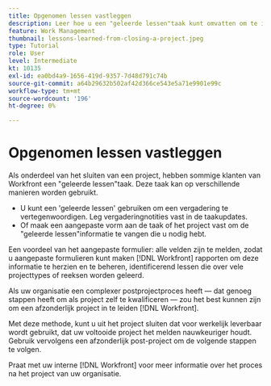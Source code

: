 ```yaml
---
title: Opgenomen lessen vastleggen
description: Leer hoe u een "geleerde lessen"taak kunt omvatten om te identificeren wat goed ging en wat de volgende keer kan verbeteren.
feature: Work Management
thumbnail: lessons-learned-from-closing-a-project.jpeg
type: Tutorial
role: User
level: Intermediate
kt: 10135
exl-id: ea0bd4a9-1656-419d-9357-7d48d791c74b
source-git-commit: a64b29632b502af42d366ce543e5a71e9901e99c
workflow-type: tm+mt
source-wordcount: '196'
ht-degree: 0%

---
```


# Opgenomen lessen vastleggen

Als onderdeel van het sluiten van een project, hebben sommige klanten van Workfront een &quot;geleerde lessen&quot;taak. Deze taak kan op verschillende manieren worden gebruikt.

* U kunt een &#39;geleerde lessen&#39; gebruiken om een vergadering te vertegenwoordigen. Leg vergaderingnotities vast in de taakupdates.
* Of maak een aangepaste vorm aan de taak of het project vast om de &quot;geleerde lessen&quot;informatie te vangen die u nodig hebt.

Een voordeel van het aangepaste formulier: alle velden zijn te melden, zodat u aangepaste formulieren kunt maken [!DNL Workfront] rapporten om deze informatie te herzien en te beheren, identificerend lessen die over vele projecttypes of reeksen worden geleerd.

Als uw organisatie een complexer postprojectproces heeft — dat genoeg stappen heeft om als project zelf te kwalificeren — zou het best kunnen zijn om een afzonderlijk project in te leiden [!DNL Workfront].

Met deze methode, kunt u uit het project sluiten dat voor werkelijk leverbaar wordt gebruikt, dat uw voltooide project het melden nauwkeuriger houdt. Gebruik vervolgens een afzonderlijk post-project om de volgende stappen te volgen.

Praat met uw interne [!DNL Workfront] voor meer informatie over het proces na het project van uw organisatie.
